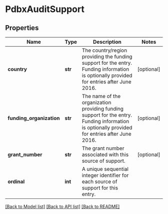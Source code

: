 # PdbxAuditSupport

## Properties
Name | Type | Description | Notes
------------ | ------------- | ------------- | -------------
**country** | **str** | The country/region providing the funding support for the entry.  Funding information is optionally provided for entries after June 2016. | [optional] 
**funding_organization** | **str** | The name of the organization providing funding support for the  entry. Funding information is optionally provided for entries  after June 2016. | [optional] 
**grant_number** | **str** | The grant number associated with this source of support. | [optional] 
**ordinal** | **int** | A unique sequential integer identifier for each source of support for this entry. | 

[[Back to Model list]](../README.md#documentation-for-models) [[Back to API list]](../README.md#documentation-for-api-endpoints) [[Back to README]](../README.md)

